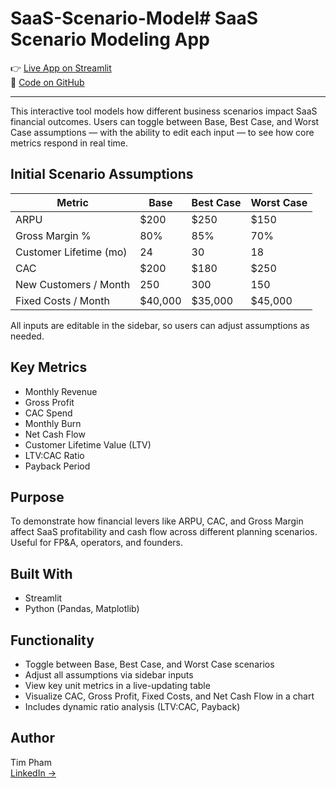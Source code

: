 # SaaS-Scenario-Model# SaaS Scenario Modeling App

👉 [Live App on Streamlit](https://saas-scenario-model-app-bqh8w6p52shrs9urxlaje7.streamlit.app)  
📁 [Code on GitHub](https://github.com/TimothyTPham/SaaS-Scenario-Model-Streamlit)

---

This interactive tool models how different business scenarios impact SaaS financial outcomes. Users can toggle between Base, Best Case, and Worst Case assumptions — with the ability to edit each input — to see how core metrics respond in real time.

## Initial Scenario Assumptions

| Metric                   | Base      | Best Case | Worst Case |
|--------------------------|-----------|-----------|------------|
| ARPU                     | $200      | $250      | $150       |
| Gross Margin %           | 80%       | 85%       | 70%        |
| Customer Lifetime (mo)   | 24        | 30        | 18         |
| CAC                      | $200      | $180      | $250       |
| New Customers / Month    | 250       | 300       | 150        |
| Fixed Costs / Month      | $40,000   | $35,000   | $45,000    |

All inputs are editable in the sidebar, so users can adjust assumptions as needed.

## Key Metrics

- Monthly Revenue
- Gross Profit
- CAC Spend
- Monthly Burn
- Net Cash Flow
- Customer Lifetime Value (LTV)
- LTV:CAC Ratio
- Payback Period

## Purpose

To demonstrate how financial levers like ARPU, CAC, and Gross Margin affect SaaS profitability and cash flow across different planning scenarios. Useful for FP&A, operators, and founders.

## Built With

- Streamlit
- Python (Pandas, Matplotlib)

## Functionality

- Toggle between Base, Best Case, and Worst Case scenarios
- Adjust all assumptions via sidebar inputs
- View key unit metrics in a live-updating table
- Visualize CAC, Gross Profit, Fixed Costs, and Net Cash Flow in a chart
- Includes dynamic ratio analysis (LTV:CAC, Payback)

## Author

Tim Pham  
[LinkedIn →](https://www.linkedin.com/in/timphamtx)
